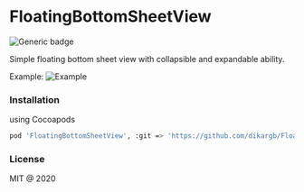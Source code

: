 # FloatingBottomSheetView
![Generic badge](https://img.shields.io/travis/dikargb/FloatingBottomSheetView/master)

Simple floating bottom sheet view with collapsible and expandable ability.

Example:
![Example](https://im7.ezgif.com/tmp/ezgif-7-a072b91ba1d4.gif)


### Installation
using Cocoapods
```bash
pod 'FloatingBottomSheetView', :git => 'https://github.com/dikargb/FloatingBottomSheetView'
```

### License
MIT @ 2020

